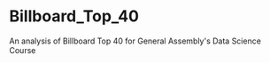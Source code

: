 Billboard_Top_40
================

An analysis of Billboard Top 40 for General Assembly's Data Science Course
